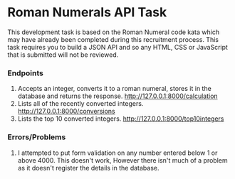 # Roman Numerals API Task
This development task is based on the Roman Numeral code kata which may have already been completed during this recruitment process. This task requires you to build a JSON API and so any HTML, CSS or JavaScript that is submitted will not be reviewed.
 
### Endpoints
 1. Accepts an integer, converts it to a roman numeral, stores it in the database and returns the response.      http://127.0.0.1:8000/calculation
 2. Lists all of the recently converted integers. http://127.0.0.1:8000/conversions
 3. Lists the top 10 converted integers. http://127.0.0.1:8000/top10integers

### Errors/Problems
 1. I attempted to put form validation on any number entered below 1 or above 4000. This doesn't work, However there isn't much of a   problem as it doesn't register the details in the database.
